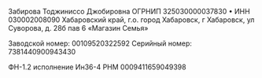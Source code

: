 Забирова Тоджиниссо Джобировна
ОГРНИП 325030000037830  •  ИНН 030002008090
Хабаровский край, г.о. город Хабаровск, г Хабаровск, ул Суворова, д. 28б пав 6
«Магазин Семья»

Заводской номер: 00109520322592
Серийный номер: 7381440900943430

ФН-1.2 исполнение Ин36-4
РНМ 0009411659049398